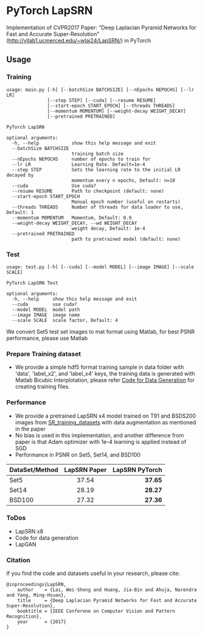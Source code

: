 # PyTorch LapSRN
Implementation of CVPR2017 Paper: "Deep Laplacian Pyramid Networks for Fast and Accurate Super-Resolution"(http://vllab1.ucmerced.edu/~wlai24/LapSRN/) in PyTorch

## Usage
### Training
```
usage: main.py [-h] [--batchSize BATCHSIZE] [--nEpochs NEPOCHS] [--lr LR]
               [--step STEP] [--cuda] [--resume RESUME]
               [--start-epoch START_EPOCH] [--threads THREADS]
               [--momentum MOMENTUM] [--weight-decay WEIGHT_DECAY]
               [--pretrained PRETRAINED]

PyTorch LapSRN

optional arguments:
  -h, --help            show this help message and exit
  --batchSize BATCHSIZE
                        training batch size
  --nEpochs NEPOCHS     number of epochs to train for
  --lr LR               Learning Rate. Default=1e-4
  --step STEP           Sets the learning rate to the initial LR decayed by
                        momentum every n epochs, Default: n=10
  --cuda                Use cuda?
  --resume RESUME       Path to checkpoint (default: none)
  --start-epoch START_EPOCH
                        Manual epoch number (useful on restarts)
  --threads THREADS     Number of threads for data loader to use, Default: 1
  --momentum MOMENTUM   Momentum, Default: 0.9
  --weight-decay WEIGHT_DECAY, --wd WEIGHT_DECAY
                        weight decay, Default: 1e-4
  --pretrained PRETRAINED
                        path to pretrained model (default: none)

```

### Test
```
usage: test.py [-h] [--cuda] [--model MODEL] [--image IMAGE] [--scale SCALE]

PyTorch LapSRN Test

optional arguments:
  -h, --help     show this help message and exit
  --cuda         use cuda?
  --model MODEL  model path
  --image IMAGE  image name
  --scale SCALE  scale factor, Default: 4
```
We convert Set5 test set images to mat format using Matlab, for best PSNR performance, please use Matlab

### Prepare Training dataset
  - We provide a simple hdf5 format training sample in data folder with 'data', 'label_x2', and 'label_x4' keys, the training data is generated with Matlab Bicubic Interplotation, please refer [Code for Data Generation](https://github.com/twtygqyy/pytorch-vdsr/tree/master/data) for creating training files.

### Performance
  - We provide a pretrained LapSRN x4 model trained on T91 and BSDS200 images from [SR_training_datasets](http://vllab1.ucmerced.edu/~wlai24/LapSRN/results/SR_training_datasets.zip) with data augmentation as mentioned in the paper
  - No bias is used in this implementation, and another difference from paper is that Adam optimizer with 1e-4 learning is applied instead of SGD
  - Performance in PSNR on Set5, Set14, and BSD100
  
| DataSet/Method        | LapSRN Paper          | LapSRN PyTorch|
| ------------- |:-------------:| -----:|
| Set5      | 37.54      | **37.65** |
| Set14     | 28.19      | **28.27** |
| BSD100    | 27.32      | **27.36** |

### ToDos
  - LapSRN x8
  - Code for data generation 
  - LapGAN
  
### Citation

If you find the code and datasets useful in your research, please cite:
    
    @inproceedings{LapSRN,
        author    = {Lai, Wei-Sheng and Huang, Jia-Bin and Ahuja, Narendra and Yang, Ming-Hsuan}, 
        title     = {Deep Laplacian Pyramid Networks for Fast and Accurate Super-Resolution}, 
        booktitle = {IEEE Conferene on Computer Vision and Pattern Recognition},
        year      = {2017}
    }